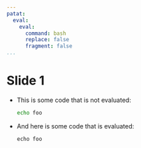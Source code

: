 ```yaml
---
patat:
  eval:
    eval:
      command: bash
      replace: false
      fragment: false
...
```


# Slide 1

 -  This is some code that is not evaluated:

    ```bash
    echo foo
    ```

 -  And here is some code that is evaluated:

    ```eval
    echo foo
    ```
